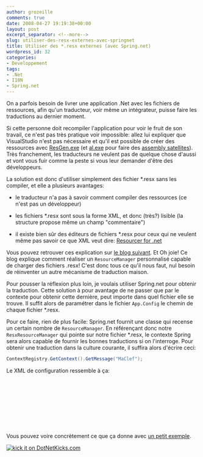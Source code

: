 ```yaml
---
author: grozeille
comments: true
date: 2008-04-27 19:19:38+00:00
layout: post
excerpt_separator: <!--more-->
slug: utiliser-des-resx-externes-avec-springnet
title: Utiliser des *.resx externes (avec Spring.net)
wordpress_id: 32
categories:
- Developpement
tags:
- .Net
- I18N
- Spring.net
---
```


On a parfois besoin de livrer une application .Net avec les fichiers de ressources, afin qu'un traducteur, voir même un intégrateur, puisse faire les traductions au dernier moment.

Si cette personne doit recompiler l'application pour voir le fruit de son travail, ce n'est pas très pratique voir impossible: allez lui expliquer que VisualStudio n'est pas nécessaire et qu'il est possible de créer des ressources avec [ResGen.exe](http://msdn2.microsoft.com/fr-fr/library/ccec7sz1(VS.80).aspx) (et [al.exe](http://msdn2.microsoft.com/fr-fr/library/c405shex(VS.80).aspx) pour faire des [assembly satellites](http://msdn2.microsoft.com/fr-fr/library/sb6a8618(VS.80).aspx)). Très franchement, les traducteurs ne veulent pas de quelque chose d'aussi et vont vous fuir comme la peste si vous leur demander d'être des développeurs.

<!--more-->

La solution est donc d'utiliser simplement des fichier *.resx sans les compiler, et elle a plusieurs avantages:




  * le traducteur n'a pas à savoir comment compiler des ressources (ce n'est pas un développeur)


  * les fichiers *.resx sont sous la forme XML, et donc (très?) lisible (la structure propose même un champ "commentaire")


  * il existe bien sûr des éditeurs de fichiers *.resx pour ceux qui ne veulent même pas savoir ce que XML veut dire: [Resourcer for .net](http://www.aisto.com/roeder/dotnet/)


Vous pouvez retrouver ces explication sur [le blog suivant](http://blechie.com/WPierce/archive/2007/08/01/Using-Resx-Files-with-a-ResourceManager.aspx). [
](http://blechie.com/WPierce/archive/2007/08/01/Using-Resx-Files-with-a-ResourceManager.aspx)Et Oh joie! Ce blog explique comment réaliser un `ResourceManager` personnalisé capable de charger des fichiers .resx! C'est donc tous ce qu'il nous faut, nul besoin de réinventer un autre mécanisme de traduction maison.

Pour pousser la réflexion plus loin, je voulais utiliser Spring.net pour obtenir la traduction. Cette solution à pour avantage de ne passer que par le contexte pour obtenir cette dernière, peut importe dans quel fichier elle se trouve. Il suffit alors de paramétrer dans le fichier `App.Config` le chemin de chaque fichier *.resx.

Pour ce faire, rien de plus facile: Spring.net fournit une classe qui recense un certain nombre de `ResourceManager`. En référençant donc notre `ResxResourceManager` qui pointe sur notre fichier *.resx, le contexte Spring sera alors capable de fournir les bonnes traductions si on l'interroge. Pour obtenir une traduction dans la culture courante, il suffira alors d'écrire ceci:
```C#
ContextRegistry.GetContext().GetMessage("MaClef");
```
Le XML de configuration ressemble à ça:
```XML











```
Vous pouvez voire concrètement ce que ça donne avec [un petit exemple](http://www.box.net/shared/al00ws8w0s).

[![kick it on DotNetKicks.com](http://www.dotnetkicks.com/Services/Images/KickItImageGenerator.ashx?url=http%3a%2f%2fgrozeille.wordpress.com%2f2008%2f04%2f27%2futiliser-des-resx-externes-avec-springnet%2f&border=6699cc&bgcolor=99cc66&cbgcolor=f3f6ec)](http://www.dotnetkicks.com/kick/?url=http%3a%2f%2fgrozeille.wordpress.com%2f2008%2f04%2f27%2futiliser-des-resx-externes-avec-springnet%2f)
